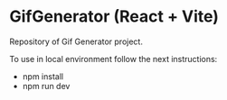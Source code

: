 # GifGenerator (React + Vite)

Repository of Gif Generator project. 

To use in local environment follow the next instructions: 

- npm install
- npm run dev

